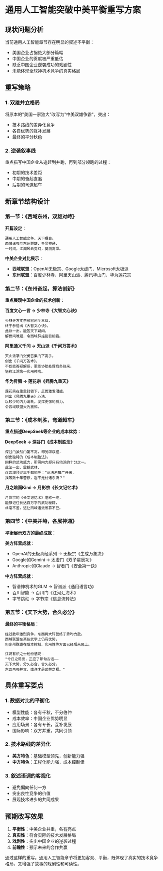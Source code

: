 # 通用人工智能突破中美平衡重写方案

## 现状问题分析

当前通用人工智能章节存在明显的叙述不平衡：
- 美国企业占据绝大部分篇幅
- 中国企业的贡献被严重低估
- 缺乏中国企业逆袭成功的戏剧性
- 未能体现全球神机术竞争的真实格局

## 重写策略

### 1. 双雄并立格局
将原本的"美国一家独大"改写为"中美双雄争霸"，突出：
- 技术路线的差异化竞争
- 各自优势的互补发展
- 最终的平分秋色

### 2. 逆袭叙事线
重点描写中国企业从追赶到并跑，再到部分领跑的过程：
- 初期的技术差距
- 中期的奋起直追  
- 后期的弯道超车

## 新章节结构设计

### 第一节：《西域东州，双雄对峙》

**开篇设定**：
```
通用人工智能之争，天下瞩目。
西域诸强与东州群雄，各显神通，
一时间，江湖风云变幻，莫测高深。
```

**中美企业对比展示**：
- **西域联盟**：OpenAI无极宗、Google太虚门、Microsoft太极派
- **东州联盟**：百度少林寺、阿里天山派、腾讯华山门、华为莲花宗

### 第二节：《东州奋起，算法创新》

**重点展现中国企业的技术创新**：

**百度文心一言 → 少林寺《大智文心诀》**
```
少林寺方丈李彦宏闭关三载，
终于参悟出《大智文心诀》。
此诀一出，能答天下疑问，
解世间难题，令西域群雄刮目相看。
```

**阿里通义千问 → 天山派《千问万答术》**
```
天山派掌门张勇召集门下高手，
创出《千问万答术》，
不仅能答疑解惑，更能协助处理商务往来，
堪称江湖第一实用神功。
```

**华为昇腾 → 莲花宗《昇腾九重天》**
```
莲花宗在重重封锁下，反而激发潜能，
创出《昇腾九重天》心法，
以较少的内力消耗，发挥更强的威力，
令西域联盟大为震惊。
```

### 第三节：《成本制胜，弯道超车》

**重点描述DeepSeek等企业的成本优势**：

**DeepSeek → 深谷门《成本制胜法》**
```
深谷门虽然门第不高，却另辟蹊径，
创出独特的《成本制胜法》。
同样的武功威力，所需内力却只有他派的十分之一。
此法一出，震撼武林，
连西域顶尖高手都惊呼："此法若推广开来，
我等数十年苦修，岂不是付诸东流？"
```

**月之暗面Kimi → 月影宗《长文记忆术》**
```
月影宗的《长文记忆术》堪称一绝，
能够记住长达百万字的武功秘籍，
丝毫不差，这让西域诸派羡慕不已。
```

### 第四节：《中美并峙，各展神通》

**平衡展示双方的最终成就**：

**美方阵营成就**：
- OpenAI的无极真经系列 → 无极宗《生成万象决》
- Google的Gemini → 太虚门《双子星辰功》  
- Anthropic的Claude → 智者门《安全第一诀》

**中方阵营成就**：
- 智谱神机术的GLM → 智谱派《通用语言功》
- 百川智能 → 百川门《江河汇海术》
- 字节跳动 → 字节宗《信息流转法》

### 第五节：《天下大势，合久必分》

**最终的平衡格局**：
```
经过数年激烈竞争，东西两大阵营终于势均力敌。
西域联盟在某些武学上仍有优势，
但东州群雄在成本控制、实用性等方面已经后来居上。

江湖有识之士纷纷感叹：
"今日之局面，正应了那句古话——
天下大势，分久必合，合久必分。
东西两强并立，或许才是武林之福。"
```

## 具体重写要点

### 1. 数据对比的平衡化
- 模型性能：各有千秋，不分伯仲
- 成本效率：中国企业优势明显
- 应用场景：各有专长，互补发展
- 国际影响：双方并重，共同引领

### 2. 技术路线的差异化
- **美方特色**：基础模型领先，创新能力强
- **中方特色**：工程化能力强，成本控制佳

### 3. 叙述语调的客观化
- 避免偏向任何一方
- 突出良性竞争的价值
- 展现技术进步的共同成果

## 预期改写效果

1. **平衡性**：中美企业并重，各有亮点
2. **真实性**：符合实际的技术发展格局  
3. **戏剧性**：突出中国企业的逆袭过程
4. **前瞻性**：预示未来的合作共赢

通过这样的重写，通用人工智能章节将更加客观、平衡，既体现了真实的技术竞争格局，又增强了故事的戏剧性和可读性。